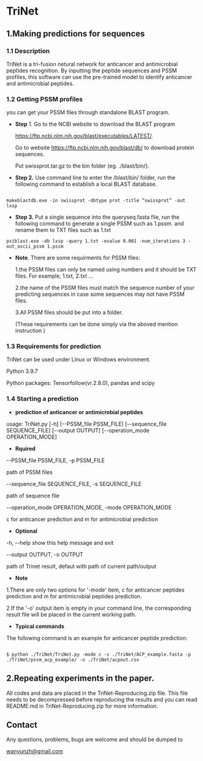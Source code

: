 # TriNet
## 1.Making predictions for sequences

### 1.1 Description

TriNet is a tri-fusion netural network for anticancer and antimicrobial peptides recognition. By inputting the peptide sequences and PSSM profiles, this software can use the pre-trained model to identify anticancer and antimicrobial peptides.

### 1.2 Getting PSSM profiles

you can get your PSSM files through standalone BLAST program.

* **Step** 1. Go to the NCBI website to download the BLAST program

  https://ftp.ncbi.nlm.nih.gov/blast/executables/LATEST/. <br />

  Go to website https://ftp.ncbi.nlm.nih.gov/blast/db/ to download protein sequences.<br />

  Put swissprot.tar.gz to the bin folder (eg. ./blast/bin/).

* **Step 2.** Use command line to enter the /blast/bin/ folder, run the following command to establish a local BLAST database.

```

makeblastdb.exe -in swissprot -dbtype prot -title “swissprot” -out lxsp

```

* **Step 3.** Put a single sequence into the queryseq.fasta file, run the following command to generate a single PSSM such as 1.pssm. and rename them to TXT files such as 1.txt
```
psiblast.exe -db lxsp -query 1.txt -evalue 0.001 -num_iterations 3 -out_ascii_pssm 1.pssm
```

* **Note**. There are some requirments for PSSM files:

  1.the PSSM files can only be named using numbers and it should be TXT files. For example, 1.txt, 2.txt ...

  2.the name of the PSSM files must match the sequence number of your predicting sequences in case some sequences may not have PSSM files.

  3.All PSSM files should be put into a folder.

  (These requirements can be done simply via the aboved mention instruction )

### 1.3 Requirements for prediction

TriNet can be used under Linux or Windows environment.

Python 3.9.7

Python packages: Tensorfollow(vr.2.8.0), pandas and scipy

### 1.4 Starting a prediction

* **prediction of anticancer or antimicrobial peptides**

usage: TriNet.py [-h] [--PSSM_file PSSM_FILE] [--sequence_file  SEQUENCE_FILE] [--output OUTPUT] [--operation_mode OPERATION_MODE]

* **Rquired**

--PSSM_file PSSM_FILE, -p PSSM_FILE

path of PSSM  files

--sequence_file SEQUENCE_FILE, -s SEQUENCE_FILE

path of sequence file

--operation_mode OPERATION_MODE, -mode OPERATION_MODE

c for anticancer prediction and m for antimicrobial prediction

* **Optional**

-h, --help show this help message and exit

--output OUTPUT, -o OUTPUT

path of Trinet result,  defaut with path of current path/output

* **Note**

1.There are only two options for '-mode' item, c for anticancer peptides prediction and m for antimicrobial peptides prediction.

2.If the '-o' output item is empty in your command line, the corresponding result file will be placed in the current  working path.

* **Typical commands**

The following command is an example for anticancer peptide prediction:

```

$ python ./TriNet/TriNet.py -mode c -s ./TriNet/ACP_example.fasta -p ./TriNet/pssm_acp_example/ -o ./TriNet/acpout.csv

```

## 2.Repeating experiments in the paper.

All codes and data are placed in the TriNet-Reproducing.zip file. This file needs to be decompressed before reproducing the results and you can read README.md in TriNet-Reproducing.zip for more information.

## Contact

Any questions, problems, bugs are welcome and should be dumped to

wanyunzh@gmail.com
